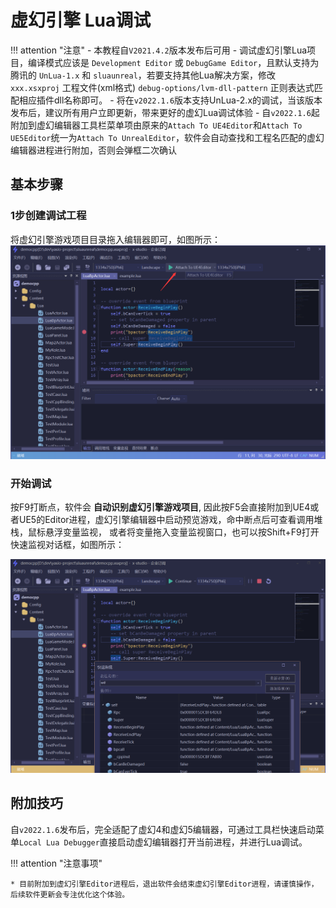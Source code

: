 # 虚幻引擎 Lua调试

!!! attention "注意"
    - 本教程自`V2021.4.2`版本发布后可用
    - 调试虚幻引擎Lua项目，编译模式应该是 ``Development Editor`` 或 ``DebugGame Editor``，且默认支持为腾讯的 ``UnLua-1.x`` 和 ``sluaunreal``，若要支持其他Lua解决方案，修改 ``xxx.xsxproj`` 工程文件(xml格式) ``debug-options/lvm-dll-pattern`` 正则表达式匹配相应插件dll名称即可。
    - 将在`v2022.1.6`版本支持UnLua-2.x的调试，当该版本发布后，建议所有用户立即更新，带来更好的虚幻Lua调试体验
    - 自`v2022.1.6`起附加到虚幻编辑器工具栏菜单项由原来的`Attach To UE4Editor`和`Attach To UE5Editor`统一为`Attach To UnrealEditor`，软件会自动查找和工程名匹配的虚幻编辑器进程进行附加，否则会弹框二次确认


## 基本步骤

### 1步创建调试工程

  将虚幻引擎游戏项目目录拖入编辑器即可，如图所示：
  ![image](../assets/images/c2s4_01.png)

### 开始调试

  按F9打断点，软件会 **自动识别虚幻引擎游戏项目**,
  因此按F5会直接附加到UE4或者UE5的Editor进程，虚幻引擎编辑器中启动预览游戏，命中断点后可查看调用堆栈，鼠标悬浮变量监视，
  或者将变量拖入变量监视窗口，也可以按Shift+F9打开快速监视对话框，如图所示：

  ![image](../assets/images/c2s4_02.png)


##  附加技巧

  自`v2022.1.6`发布后，完全适配了虚幻4和虚幻5编辑器，可通过工具栏快速启动菜单`Local Lua Debugger`直接启动虚幻编辑器打开当前进程，并进行Lua调试。

!!! attention "注意事项"

    * 目前附加到虚幻引擎Editor进程后，退出软件会结束虚幻引擎Editor进程，请谨慎操作，后续软件更新会专注优化这个体验。
